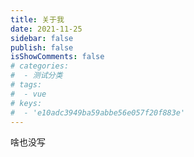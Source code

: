 ```yaml
---
title: 关于我
date: 2021-11-25
sidebar: false 
publish: false
isShowComments: false
# categories:
#  - 测试分类
# tags:
#  - vue
# keys: 
#  - 'e10adc3949ba59abbe56e057f20f883e'
---
```

啥也没写